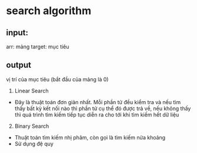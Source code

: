 # search algorithm

## input:
arr: mảng
target: mục tiêu
## output
vị trí của mục tiêu (bắt đầu của mảng là 0)

1. Linear Search 
- Đây là thuật toán đơn giản nhất. Mỗi phần tử đều kiểm tra và nếu tìm thấy bất kỳ kết nối nào thì phần tử cụ thể đó được trả về, nếu không thấy thì quá trình tìm kiếm tiếp tục diễn ra cho tới khi tìm kiếm hết dữ liệu
2. Binary Search 
- Thuật toán tìm kiếm nhị phâm, còn gọi là tìm kiếm nửa khoảng
- Sử dụng đệ quy
